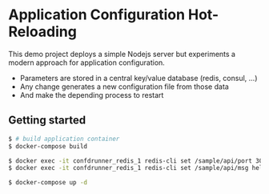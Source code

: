 # Application Configuration Hot-Reloading

This demo project deploys a simple Nodejs server but experiments a
modern approach for application configuration.

- Parameters are stored in a central key/value database (redis, consul, ...)
- Any change generates a new configuration file from those data
- And make the depending process to restart


## Getting started

```Bash
$ # build application container
$ docker-compose build

$ docker exec -it confdrunner_redis_1 redis-cli set /sample/api/port 3000
$ docker exec -it confdrunner_redis_1 redis-cli set /sample/api/msg hello

$ docker-compose up -d
```
